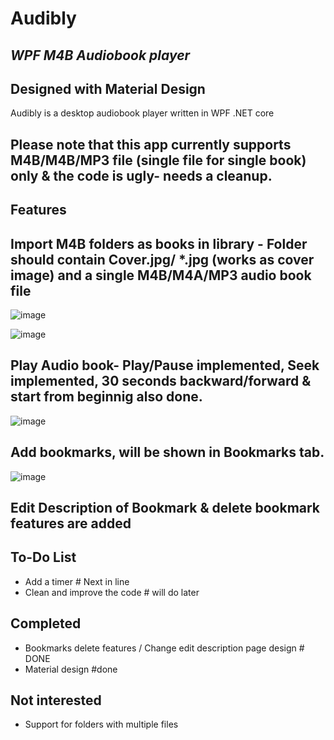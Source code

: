 # Audibly
## _WPF M4B Audiobook player_
## Designed with Material Design

Audibly is a desktop audiobook player written in WPF .NET core
## Please note that this app currently supports M4B/M4B/MP3 file (single file for single book) only & the code is ugly- needs a cleanup.

## Features

## Import M4B folders as books in library - Folder should contain Cover.jpg/ *.jpg (works as cover image) and a single M4B/M4A/MP3 audio book file
![image](https://github.com/mnakka9/Audibly-WPF-M4B-AudiobookPlayer/assets/26427477/0bffbb03-02d3-4a20-bc89-8f454da4a077)

![image](https://github.com/mnakka9/Audibly-WPF-M4B-AudiobookPlayer/assets/26427477/198b64f8-517b-4600-bb36-b28e1474b4f5)

## Play Audio book- Play/Pause implemented, Seek implemented, 30 seconds backward/forward & start from beginnig also done.

![image](https://github.com/mnakka9/Audibly-WPF-M4B-AudiobookPlayer/assets/26427477/d4b0a8ad-854c-473e-b43a-74c33d7f88a5)
 
## Add bookmarks, will be shown in Bookmarks tab.

![image](https://github.com/mnakka9/Audibly-WPF-M4B-AudiobookPlayer/assets/26427477/986ed422-cb0b-4985-9ddf-121c6b482886)


## Edit Description of Bookmark & delete bookmark features are added



## To-Do List
- Add a timer # Next in line
- Clean and improve the code # will do later

## Completed
- Bookmarks delete features / Change edit description page design # DONE
- Material design #done

## Not interested
- Support for folders with multiple files
